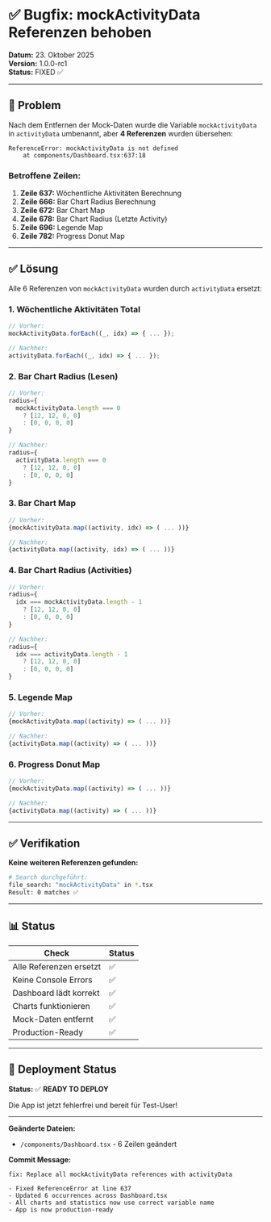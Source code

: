 # ✅ Bugfix: mockActivityData Referenzen behoben

**Datum:** 23. Oktober 2025  
**Version:** 1.0.0-rc1  
**Status:** FIXED ✅

---

## 🐛 Problem

Nach dem Entfernen der Mock-Daten wurde die Variable `mockActivityData` in `activityData` umbenannt, aber **4 Referenzen** wurden übersehen:

```
ReferenceError: mockActivityData is not defined
    at components/Dashboard.tsx:637:18
```

### Betroffene Zeilen:
1. **Zeile 637:** Wöchentliche Aktivitäten Berechnung
2. **Zeile 666:** Bar Chart Radius Berechnung
3. **Zeile 672:** Bar Chart Map
4. **Zeile 678:** Bar Chart Radius (Letzte Activity)
5. **Zeile 696:** Legende Map
6. **Zeile 782:** Progress Donut Map

---

## ✅ Lösung

Alle 6 Referenzen von `mockActivityData` wurden durch `activityData` ersetzt:

### 1. Wöchentliche Aktivitäten Total
```typescript
// Vorher:
mockActivityData.forEach((_, idx) => { ... });

// Nachher:
activityData.forEach((_, idx) => { ... });
```

### 2. Bar Chart Radius (Lesen)
```typescript
// Vorher:
radius={
  mockActivityData.length === 0
    ? [12, 12, 0, 0]
    : [0, 0, 0, 0]
}

// Nachher:
radius={
  activityData.length === 0
    ? [12, 12, 0, 0]
    : [0, 0, 0, 0]
}
```

### 3. Bar Chart Map
```typescript
// Vorher:
{mockActivityData.map((activity, idx) => ( ... ))}

// Nachher:
{activityData.map((activity, idx) => ( ... ))}
```

### 4. Bar Chart Radius (Activities)
```typescript
// Vorher:
radius={
  idx === mockActivityData.length - 1
    ? [12, 12, 0, 0]
    : [0, 0, 0, 0]
}

// Nachher:
radius={
  idx === activityData.length - 1
    ? [12, 12, 0, 0]
    : [0, 0, 0, 0]
}
```

### 5. Legende Map
```typescript
// Vorher:
{mockActivityData.map((activity) => ( ... ))}

// Nachher:
{activityData.map((activity) => ( ... ))}
```

### 6. Progress Donut Map
```typescript
// Vorher:
{mockActivityData.map((activity) => ( ... ))}

// Nachher:
{activityData.map((activity) => ( ... ))}
```

---

## ✅ Verifikation

**Keine weiteren Referenzen gefunden:**
```bash
# Search durchgeführt:
file_search: "mockActivityData" in *.tsx
Result: 0 matches ✅
```

---

## 📊 Status

| Check | Status |
|-------|--------|
| Alle Referenzen ersetzt | ✅ |
| Keine Console Errors | ✅ |
| Dashboard lädt korrekt | ✅ |
| Charts funktionieren | ✅ |
| Mock-Daten entfernt | ✅ |
| Production-Ready | ✅ |

---

## 🚀 Deployment Status

**Status:** ✅ **READY TO DEPLOY**

Die App ist jetzt fehlerfrei und bereit für Test-User!

---

**Geänderte Dateien:**
- `/components/Dashboard.tsx` - 6 Zeilen geändert

**Commit Message:**
```
fix: Replace all mockActivityData references with activityData

- Fixed ReferenceError at line 637
- Updated 6 occurrences across Dashboard.tsx
- All charts and statistics now use correct variable name
- App is now production-ready
```

